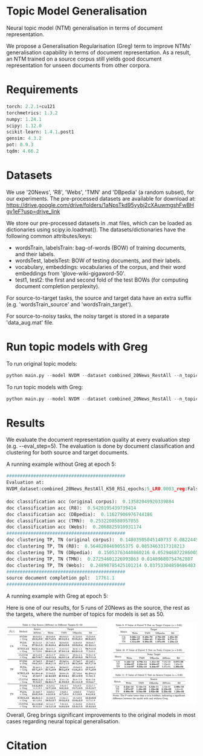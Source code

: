 # Topic Model Generalisation
Neural topic model (NTM) generalisation in terms of document representation. 

We propose a Generalisation Regularisation (Greg) term to improve NTMs' generalisation capability in terms of document representation. As a result, an NTM trained on a source corpus still yields good document representation for unseen documents from other corpora.

# Requirements
```python
torch: 2.2.1+cu121
torchmetrics: 1.3.2
numpy: 1.24.1
scipy: 1.12.0
scikit-learn: 1.4.1.post1
gensim: 4.3.2
pot: 0.9.3
tqdm: 4.66.2
```

# Datasets
We use '20News', 'R8', 'Webs', 'TMN' and 'DBpedia' (a random subset), for our experiments. The pre-processed datasets are available for download at: https://drive.google.com/drive/folders/1aNpsTkd95yybj2cXAuwmgshFwBHgv1eF?usp=drive_link

We store our pre-processed datasets in .mat files, which can be loaded as dictionaries using scipy.io.loadmat(). The datasets/dictionaries have the following common attributes/keys:
* wordsTrain, labelsTrain: bag-of-words (BOW) of training documents, and their labels. 
* wordsTest, labelsTest: BOW of testing documents, and their labels.
* vocabulary, embeddings: vocabularies of the corpus, and their word embeddings from 'glove-wiki-gigaword-50'.
* test1, test2: the first and second fold of the test BOWs (for computing document completion perplexity). 

For source-to-target tasks, the source and target data have an extra suffix (e.g. 'wordsTrain_source' and 'wordsTrain_target').

For source-to-noisy tasks, the noisy target is stored in a separate 'data_aug.mat' file.

# Run topic models with Greg
To run original topic models:
```python
python main.py --model NVDM --dataset combined_20News_RestAll --n_topic 50
```

To run topic models with Greg:
```python
python main.py --model NVDM --dataset combined_20News_RestAll --n_topic 50 --use_Greg
```

# Results
We evaluate the document representation quality at every evaluation step (e.g. --eval_step=5). The evaluation is done by document classification and clustering for both source and target documents.

A running example without Greg at epoch 5:
```python
############################################
Evaluation at: 
NVDM_dataset:combined_20News_RestAll_K50_RS1_epochs:5_LR0.0003_reg:False_regW300.0_augRate:0.5_aug:DA2

doc classification acc (original corpus):  0.13582049920339884
doc classification acc (R8):  0.5420195439739414
doc classification acc (DBpedia):  0.11627906976744186
doc classification acc (TMN):  0.2532208588957055
doc classification acc (Webs):  0.2068825910931174
############################################
doc clustering TP, TN (original corpus):  0.14803505045140733 0.08224453123476097
doc clustering TP, TN (R8):  0.5648208469055375 0.0853463317318213
doc clustering TP, TN (DBpedia):  0.15053763440860216 0.052946872286005184
doc clustering TP, TN (TMN):  0.27254601226993863 0.01489680754762807
doc clustering TP, TN (Webs):  0.24898785425101214 0.03753304850686483
############################################
source document completion ppl:  17761.1
############################################
```

A running example with Greg at epoch 5:

Here is one of our results, for 5 runs of 20News as the source, the rest as the targets, where the number of topics for models is set as 50. 
<div style="display: flex; justify-content: center;">
  <div style="margin-right: 10px;">
    <img src="figures/result.png" alt="Image 1" width="400"/>
  </div>
  <div style="margin-left: 10px;">
    <img src="figures/p_values.png" alt="Image 2" width="400"/>
  </div>
</div>
Overall, Greg brings significant improvements to the original models in most cases regarding neural topical generalisation.



# Citation 

